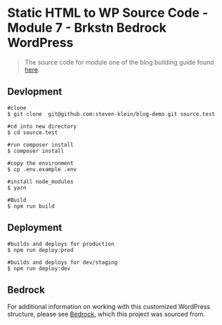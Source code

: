 # Static HTML to WP Source Code - Module 7 - Brkstn Bedrock WordPress

> The source code for module one of the blog building guide found [here](https://steven-klein.github.io/blog-guide/7-brkstn-bedrock-wordpress/).

## Devlopment

```shell
#clone
$ git clone  git@github.com:steven-klein/blog-demo.git source.test

#cd into new directory
$ cd source.test

#run composer install
$ composer install

#copy the environment
$ cp .env.example .env

#install node_modules
$ yarn

#Build
$ npm run build

```

## Deployment

```shell
#builds and deploys for production
$ npm run deploy:prod

#builds and deploys for dev/staging
$ npm run deploy:dev
```

## Bedrock

For additional information on working with this customized WordPress structure, please see [Bedrock](https://roots.io/bedrock/), which this project was sourced from.
